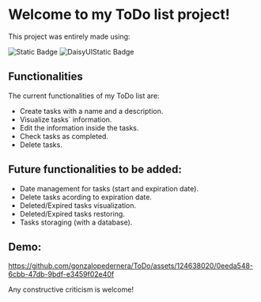 # Welcome to my ToDo list project!

This project was entirely made using:

![Static Badge](https://img.shields.io/badge/ReactJS-%2361DAFB?style=for-the-badge&logo=react&logoColor=%23000000) ![DaisyUIStatic Badge](https://img.shields.io/badge/DaisyUI-%235A0EF8?style=for-the-badge&logo=daisyui&logoColor=%23FFFFFF) 

## Functionalities

The current functionalities of my ToDo list are:

 - Create tasks with a name and a description.
 - Visualize tasks` information.
 - Edit the information inside the tasks.
 - Check tasks as completed.
 - Delete tasks.

## Future functionalities to be added:
- Date management for tasks (start and expiration date).
- Delete tasks acording to expiration date.
- Deleted/Expired tasks visualization.
- Deleted/Expired tasks restoring.
- Tasks storaging (with a database).

## Demo:

https://github.com/gonzalopedernera/ToDo/assets/124638020/0eeda548-6cbb-47db-9bdf-e3459f02e40f

Any constructive criticism is welcome!
